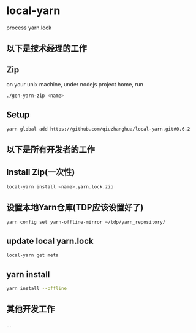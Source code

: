 # local-yarn
process yarn.lock

## 以下是技术经理的工作
## Zip
on your unix machine, under nodejs project home, run
```bash
./gen-yarn-zip <name>
```

## Setup
```bash
yarn global add https://github.com/qiuzhanghua/local-yarn.git#0.6.2
```

## 以下是所有开发者的工作
## Install Zip(一次性)
```bash
local-yarn install <name>.yarn.lock.zip
```

## 设置本地Yarn仓库(TDP应该设置好了)
```bash
yarn config set yarn-offline-mirror ~/tdp/yarn_repository/
```

## update local yarn.lock
```bash
local-yarn get meta
```

## yarn install
```bash
yarn install --offline
```

## 其他开发工作
...